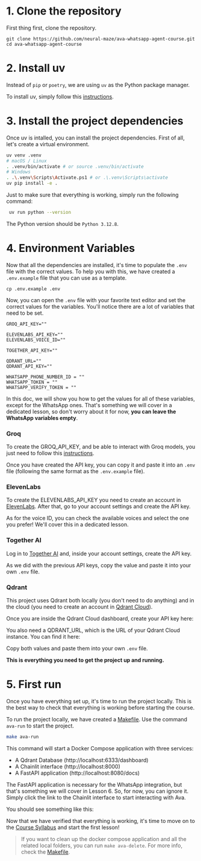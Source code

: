 # 1. Clone the repository

First thing first, clone the repository.

```
git clone https://github.com/neural-maze/ava-whatsapp-agent-course.git
cd ava-whatsapp-agent-course
```

# 2. Install uv

Instead of `pip` or `poetry`, we are using `uv` as the Python package manager. 

To install uv, simply follow this [instructions](https://docs.astral.sh/uv/getting-started/installation/). 

# 3. Install the project dependencies

Once uv is intalled, you can install the project dependencies. First of all, let's create a virtual environment.

```bash
uv venv .venv
# macOS / Linux
. .venv/bin/activate # or source .venv/bin/activate
# Windows
. .\.venv\Scripts\Activate.ps1 # or .\.venv\Scripts\activate
uv pip install -e .
```
Just to make sure that everything is working, simply run the following command:

```bash
 uv run python --version
```

The Python version should be `Python 3.12.8`.


# 4. Environment Variables

Now that all the dependencies are installed, it's time to populate the `.env` file with the correct values.
To help you with this, we have created a `.env.example` file that you can use as a template.

```
cp .env.example .env
```

Now, you can open the `.env` file with your favorite text editor and set the correct values for the variables.
You'll notice there are a lot of variables that need to be set.

```
GROQ_API_KEY=""

ELEVENLABS_API_KEY=""
ELEVENLABS_VOICE_ID=""

TOGETHER_API_KEY=""

QDRANT_URL=""
QDRANT_API_KEY=""

WHATSAPP_PHONE_NUMBER_ID = ""
WHATSAPP_TOKEN = ""
WHATSAPP_VERIFY_TOKEN = ""
```

In this doc, we will show you how to get the values for all of these variables, except for the WhatsApp ones. 
That's something we will cover in a dedicated lesson, so don't worry about it for now, **you can leave the WhatsApp variables empty**.

### Groq

To create the GROQ_API_KEY, and be able to interact with Groq models, you just need to follow this [instructions](https://console.groq.com/docs/quickstart).


Once you have created the API key, you can copy it and paste it into an `.env` file (following the same format as the `.env.example` file).

### ElevenLabs

To create the ELEVENLABS_API_KEY you need to create an account in [ElevenLabs](https://elevenlabs.io/). After that, go to your account settings and create the API key.


As for the voice ID, you can check the available voices and select the one you prefer! We'll cover this in a dedicated lesson.

### Together AI

Log in to [Together AI](https://www.together.ai/) and, inside your account settings, create the API key.


As we did with the previous API keys, copy the value and paste it into your own `.env` file.

### Qdrant

This project uses Qdrant both locally (you don't need to do anything) and in the cloud (you need to create an account in [Qdrant Cloud](https://login.cloud.qdrant.io/)).

Once you are inside the Qdrant Cloud dashboard, create your API key here:


You also need a QDRANT_URL, which is the URL of your Qdrant Cloud instance. You can find it here:


Copy both values and paste them into your own `.env` file.

**This is everything you need to get the project up and running.**

# 5. First run

Once you have everything set up, it's time to run the project locally. This is the best way to check that everything is working before starting the course.

To run the project locally, we have created a [Makefile](../Makefile). Use the command `ava-run` to start the project.

```bash
make ava-run
```

This command will start a Docker Compose application with three services:

* A Qdrant Database (http://localhost:6333/dashboard)
* A Chainlit interface (http://localhost:8000)
* A FastAPI application (http://localhost:8080/docs)

The FastAPI application is necessary for the WhatsApp integration, but that's something we will cover in Lesson 6. So, for now,
you can ignore it. Simply click the link to the Chainlit interface to start interacting with Ava.

You should see something like this:


Now that we have verified that everything is working, it's time to move on to the [Course Syllabus](../README.md) and start the first lesson!

> If you want to clean up the docker compose application and all the related local folders, you can run `make ava-delete`. For more info, check the [Makefile](../Makefile).
